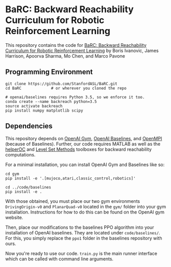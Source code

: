 # BaRC: Backward Reachability Curriculum for Robotic Reinforcement Learning

This repository contains the code for [BaRC: Backward Reachability Curriculum for Robotic Reinforcement Learning](https://arxiv.org/abs/1806.06161) by Boris Ivanovic, James Harrison, Apoorva Sharma, Mo Chen, and Marco Pavone

## Programming Environment ##
```
git clone https://github.com/StanfordASL/BaRC.git
cd BaRC             # or wherever you cloned the repo

# openai/baselines requires Python 3.5, so we enforce it too.
conda create --name backreach python=3.5
source activate backreach
pip install numpy matplotlib scipy
```

## Dependencies ##
This repository depends on [OpenAI Gym](https://github.com/openai/gym), [OpenAI Baselines](https://github.com/openai/baselines), and [OpenMPI](https://www.open-mpi.org) (because of Baselines). Further, our code requires MATLAB as well as the [helperOC](https://github.com/HJReachability/helperOC) and [Level Set Methods](http://www.cs.ubc.ca/~mitchell/ToolboxLS) toolboxes for backward reachability computations.

For a minimal installation, you can install OpenAI Gym and Baselines like so:
```
cd gym
pip install -e '.[mujoco,atari,classic_control,robotics]'

cd ../code/baselines
pip install -e .
```

With those obtained, you must place our two gym environments `DrivingOrigin-v0` and `PlanarQuad-v0` located in the `gym/` folder into your gym installation. Instructions for how to do this can be found on the OpenAI gym website.

Then, place our modifications to the baselines PPO algorithm into your installation of OpenAI baselines. They are located under `code/baselines/`. For this, you simply replace the `ppo1` folder in the baselines repository with ours.

Now you're ready to use our code. `train.py` is the main runner interface which can be called with command line arguments.
